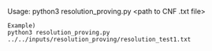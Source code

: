 Usage:
    python3 resolution_proving.py <path to CNF .txt file>

    Example) 
    python3 resolution_proving.py ../../inputs/resolution_proving/resolution_test1.txt